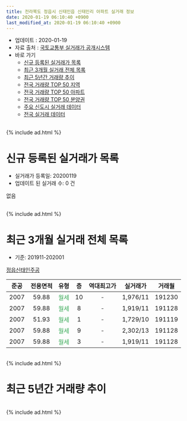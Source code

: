 ```yaml
---
title: 전라북도 정읍시 신태인읍 신태인리 아파트 실거래 정보
date: 2020-01-19 06:10:40 +0900
last_modified_at: 2020-01-19 06:10:40 +0900
---
```


* 업데이트 : 2020-01-19
* 자료 출처 : [국토교통부 실거래가 공개시스템](http://rt.molit.go.kr)
* 바로 가기
    * [신규 등록된 실거래가 목록](#신규-등록된-실거래가-목록)
    * [최근 3개월 실거래 전체 목록](#최근-3개월-실거래-전체-목록)
    * [최근 5년간 거래량 추이](#최근-5년간-거래량-추이)
    * [전국 거래량 TOP 50 지역](https://apt-info.github.io/apt-trade-info/최근-3개월-전국에서-가장-거래가-많이-발생한-지역)
    * [전국 거래량 TOP 50 아파트](https://apt-info.github.io/apt-trade-info/최근-3개월-전국에서-가장-거래가-많이-발생한-아파트)
    * [전국 거래량 TOP 50 분양권](https://apt-info.github.io/apt-trade-info/최근-3개월-전국에서-가장-거래가-많이-발생한-분양권)
    * [주요 신도시 실거래 데이터](https://apt-info.github.io/apt-trade-info/주요-신도시)
    * [전국 실거래 데이터](https://apt-info.github.io/apt-trade-info/전국)
<br>
{% include ad.html %}
<br>

# 신규 등록된 실거래가 목록
* 실거래가 등록일: 20200119
* 업데이트 된 실거래 수: 0 건

없음

<br>
{% include ad.html %}
<br>

# 최근 3개월 실거래 전체 목록
* 기준: 201911-202001


[정읍신태인주공](https://search.naver.com/search.naver?query=%EC%A0%84%EB%9D%BC%EB%B6%81%EB%8F%84+%EC%A0%95%EC%9D%8D%EC%8B%9C+%EC%8B%A0%ED%83%9C%EC%9D%B8%EC%9D%8D+%EC%8B%A0%ED%83%9C%EC%9D%B8%EB%A6%AC+%EC%A0%95%EC%9D%8D%EC%8B%A0%ED%83%9C%EC%9D%B8%EC%A3%BC%EA%B3%B5)

|준공|전용면적|유형|층|역대최고가|실거래가|거래월|
|:---:|:---:|:---:|:---:|:---:|:---:|:---:|
|2007|59.88|<span style="color:#34a853">월세</span>|10|<span style="color:#444444">-</span>|1,976/11|191230|
|2007|59.88|<span style="color:#34a853">월세</span>|8|<span style="color:#444444">-</span>|1,919/11|191128|
|2007|51.93|<span style="color:#34a853">월세</span>|1|<span style="color:#444444">-</span>|1,729/10|191119|
|2007|59.88|<span style="color:#34a853">월세</span>|9|<span style="color:#444444">-</span>|2,302/13|191128|
|2007|59.88|<span style="color:#34a853">월세</span>|3|<span style="color:#444444">-</span>|1,919/11|191128|


<br>
{% include ad.html %}
<br>

# 최근 5년간 거래량 추이


<div style="width:100%;">
    <canvas id="deal_progress" height="200"></canvas>
</div>

<script>
new Chart(document.getElementById("deal_progress"), {
    type: 'line',
    data: {
        labels: ['201501','201502','201503','201504','201505','201506','201507','201508','201509','201510','201511','201512','201601','201602','201603','201604','201605','201606','201607','201608','201609','201610','201611','201612','201701','201702','201703','201704','201705','201706','201707','201708','201709','201710','201711','201712','201801','201802','201803','201804','201805','201806','201807','201808','201809','201810','201811','201812','201901','201902','201903','201904','201905','201906','201907','201908','201909','201910','201911','201912','202001'],
        datasets: [{
            label: '매매',
            pointRadius: 1,
            data: [1, 0, 3, 0, 0, 0, 0, 0, 1, 2, 0, 1, 0, 2, 2, 0, 0, 1, 2, 0, 0, 1, 1, 0, 0, 1, 0, 0, 0, 2, 0, 2, 1, 0, 2, 0, 1, 0, 1, 0, 0, 3, 1, 1, 0, 1, 1, 1, 0, 2, 1, 1, 1, 0, 1, 1, 1, 1, 0, 0, 0],
            borderColor: "rgba(255, 201, 14, 1)",
            backgroundColor: "rgba(255, 201, 14, 0.5)",
            fill: false,
            lineTension: 0
        },{
            label: '전월세',
            pointRadius: 1,
            data: [1, 2, 0, 2, 2, 0, 0, 0, 0, 0, 2, 0, 0, 1, 2, 1, 1, 1, 0, 0, 1, 0, 2, 0, 1, 2, 0, 0, 0, 0, 2, 0, 0, 1, 2, 1, 2, 0, 1, 0, 0, 1, 0, 0, 3, 1, 0, 2, 0, 0, 1, 1, 2, 0, 1, 1, 2, 1, 4, 1, 0],
            borderColor: "rgba(0, 141, 185, 1)",
            backgroundColor: "rgba(0, 141, 185, 0.5)",
            fill: false,
            lineTension: 0
        }
        ]
    },
    options: {
        responsive: true,
        title: {
            display: false
        },
        tooltips: {
            mode: 'index',
            intersect: false
        },
        hover: {
            mode: 'nearest',
            intersect: true
        },
        scales: {
            xAxes: [{
                display: true,
                scaleLabel: {
                    display: true,
                    labelString: '년/월'
                }
            }],
            yAxes: [{
                display: true,
                ticks: {
                    suggestedMin: 0,
                },
                scaleLabel: {
                    display: true,
                    labelString: '실거래 수'
                }
            }]
        }
    }
});

</script>


<br>
{% include ad.html %}
<br>

